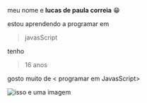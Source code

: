 meu nome e **lucas de paula correia** :grin:

estou aprendendo a programar em
>javasScript

tenho
>16 anos 

gosto muito de
< programar em JavasScript>

![isso e uma imagem](https://img.shields.io/badge/JavaScript-323330?style=for-the-badge&logo=javascript&logoColor=F7DF1)
